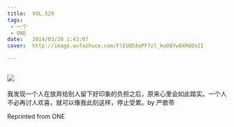 ```yaml
---
title:	VOL.529
tags:
 - 一个
 - ONE
date:	2014/03/20 1:43:07
cover:	http://image.wufazhuce.com/FlEUQS8ePF7zl_kuOQYw8XR6DoII

---
```

![](http://image.wufazhuce.com/FlEUQS8ePF7zl_kuOQYw8XR6DoII)
---

我发现一个人在放弃给别人留下好印象的负担之后，原来心里会如此踏实。一个人不必再讨人欢喜，就可以像我此刻这样，停止受累。by 严歌苓
 
Reprinted from ONE
